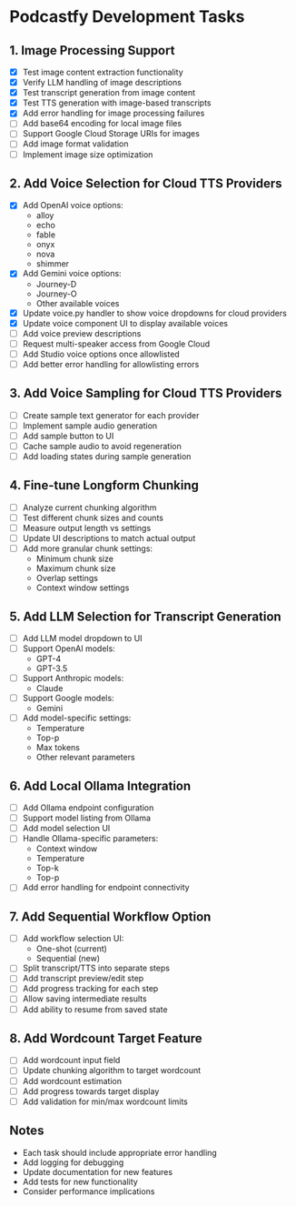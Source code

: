 # Podcastfy Development Tasks

## 1. Image Processing Support
- [x] Test image content extraction functionality
- [x] Verify LLM handling of image descriptions
- [x] Test transcript generation from image content
- [x] Test TTS generation with image-based transcripts
- [x] Add error handling for image processing failures
- [ ] Add base64 encoding for local image files
- [ ] Support Google Cloud Storage URIs for images
- [ ] Add image format validation
- [ ] Implement image size optimization

## 2. Add Voice Selection for Cloud TTS Providers
- [x] Add OpenAI voice options:
  - alloy
  - echo
  - fable
  - onyx
  - nova
  - shimmer
- [x] Add Gemini voice options:
  - Journey-D
  - Journey-O
  - Other available voices
- [x] Update voice.py handler to show voice dropdowns for cloud providers
- [x] Update voice component UI to display available voices
- [ ] Add voice preview descriptions
- [ ] Request multi-speaker access from Google Cloud
- [ ] Add Studio voice options once allowlisted
- [ ] Add better error handling for allowlisting errors

## 3. Add Voice Sampling for Cloud TTS Providers
- [ ] Create sample text generator for each provider
- [ ] Implement sample audio generation
- [ ] Add sample button to UI
- [ ] Cache sample audio to avoid regeneration
- [ ] Add loading states during sample generation

## 4. Fine-tune Longform Chunking
- [ ] Analyze current chunking algorithm
- [ ] Test different chunk sizes and counts
- [ ] Measure output length vs settings
- [ ] Update UI descriptions to match actual output
- [ ] Add more granular chunk settings:
  - Minimum chunk size
  - Maximum chunk size
  - Overlap settings
  - Context window settings

## 5. Add LLM Selection for Transcript Generation
- [ ] Add LLM model dropdown to UI
- [ ] Support OpenAI models:
  - GPT-4
  - GPT-3.5
- [ ] Support Anthropic models:
  - Claude
- [ ] Support Google models:
  - Gemini
- [ ] Add model-specific settings:
  - Temperature
  - Top-p
  - Max tokens
  - Other relevant parameters

## 6. Add Local Ollama Integration
- [ ] Add Ollama endpoint configuration
- [ ] Support model listing from Ollama
- [ ] Add model selection UI
- [ ] Handle Ollama-specific parameters:
  - Context window
  - Temperature
  - Top-k
  - Top-p
- [ ] Add error handling for endpoint connectivity

## 7. Add Sequential Workflow Option
- [ ] Add workflow selection UI:
  - One-shot (current)
  - Sequential (new)
- [ ] Split transcript/TTS into separate steps
- [ ] Add transcript preview/edit step
- [ ] Add progress tracking for each step
- [ ] Allow saving intermediate results
- [ ] Add ability to resume from saved state

## 8. Add Wordcount Target Feature
- [ ] Add wordcount input field
- [ ] Update chunking algorithm to target wordcount
- [ ] Add wordcount estimation
- [ ] Add progress towards target display
- [ ] Add validation for min/max wordcount limits

## Notes
- Each task should include appropriate error handling
- Add logging for debugging
- Update documentation for new features
- Add tests for new functionality
- Consider performance implications
